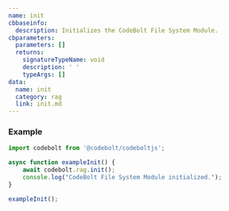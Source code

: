 ```yaml
---
name: init
cbbaseinfo:
  description: Initializes the CodeBolt File System Module.
cbparameters:
  parameters: []
  returns:
    signatureTypeName: void
    description: ' '
    typeArgs: []
data:
  name: init
  category: rag
  link: init.md
---
```

<CBBaseInfo/> 
 <CBParameters/>  

### Example

```js
import codebolt from '@codebolt/codeboltjs';

async function exampleInit() {
    await codebolt.rag.init();
    console.log("CodeBolt File System Module initialized.");
}

exampleInit();

```